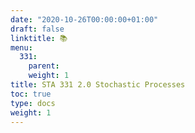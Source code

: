 ```yaml
---
date: "2020-10-26T00:00:00+01:00"
draft: false
linktitle: 📚
menu:
  331:
    parent: 
    weight: 1
title: STA 331 2.0 Stochastic Processes
toc: true
type: docs
weight: 1
---
```


